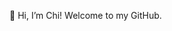 👋 Hi, I’m Chi! Welcome to my GitHub.

<!---
chii-vu/chii-vu is a ✨ special ✨ repository because its `README.md` (this file) appears on your GitHub profile.
You can click the Preview link to take a look at your changes.
--->
